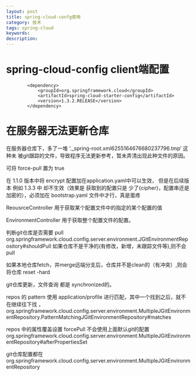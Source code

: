 ```yaml
---
layout: post
title: spring-cloud-confg使用
category: 技术
tags: spring-cloud
keywords:
description:
---
```



# spring-cloud-config client端配置

            <dependency>
                <groupId>org.springframework.cloud</groupId>
                <artifactId>spring-cloud-starter-config</artifactId>
                <version>1.3.2.RELEASE</version>
            </dependency>


# 在服务器无法更新仓库

在服务器仓库下，多了一堆  ‘._spring-root.xml6255164676680237796.tmp’ 这种未 被git跟踪的文件，导致程序无法更新参考，暂未弄清出现此种文件的原因。

可将 force-pull 置为 true


在 1.1.0 版本中将 encrypt 配置加在application.yaml中可以生效，
但是在后续版本 例如 1.3.3 中 却不生效（效果是 获取到的配置只是 少了{cipher}，配置串还是加密的），必须加在 bootstrap.yaml 文件中才行，真是蛋疼

ReousrceController 用于获取某个配置文件中的指定的某个配置的值

EnvironmentController 用于获取整个配置文件的配置。

判断git仓库是否需要 pull org.springframework.cloud.config.server.environment.JGitEnvironmentRepository#shouldPull
如果仓库不是干净的(有修改，新增，未跟踪文件等),则不会pull

如果本地仓库fetch，并merge远端分支后，仓库并不是clean的（有冲突）,则会将仓库 reset -hard

git仓库更新，文件查询 都是 synchronized的。  

repos 的 pattern 使用 application/profile 进行匹配，其中一个找到之后，就不在继续往下找
，org.springframework.cloud.config.server.environment.MultipleJGitEnvironmentRepository.PatternMatchingJGitEnvironmentRepository#matches

repos 中的属性覆盖设置 forcePull 不会使用上面默认git的配置 org.springframework.cloud.config.server.environment.MultipleJGitEnvironmentRepository#afterPropertiesSet

git仓库配置都在 org.springframework.cloud.config.server.environment.MultipleJGitEnvironmentRepository
